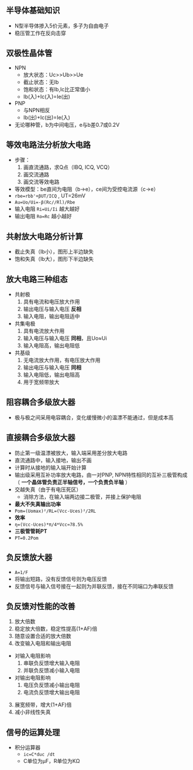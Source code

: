 ## 半导体基础知识
- N型半导体掺入5价元素，多子为自由电子
- 稳压管工作在反向击穿

## 双极性晶体管
- NPN
  - 放大状态：Uc>>Ub>>Ue
  - 截止状态：无Ib
  - 饱和状态：有Ib,Ic比正常值小
  - Ib(入)+Ic(入)=Ie(出)
- PNP
  - 与NPN相反
  - Ib(出)+Ic(出)=Ie(入)
- 无论哪种管，b为中间电压，e与b差0.7或0.2V

## 等效电路法分析放大电路
- 步骤：
  1. 画直流通路，求Q点（IBQ, ICQ, VCQ）
  2. 画交流通路
  3. 画交流等效电路
- 等效模型：be直间为电阻（b->e），ce间为受控电流源（c->e）
-  `rbe=rbb'+βUT/ICQ` , UT=26mV
-  `Au=Uo/Ui=-β(Rc//Rl)/Rbe` 
- 输入电阻 `Ri=Ui/Ii` 越大越好
- 输出电阻 `Ro=Rc` 越小越好

## 共射放大电路分析计算
- 截止失真（Ib小），图形上半边缺失
- 饱和失真（Ib大），图形下半边缺失

## 放大电路三种组态
- 共射极
  1. 具有电流和电压放大作用
  2. 输出电压与输入电压 **反相** 
  3. 输入电阻，输出电阻适中
- 共集电极
  1. 具有电流放大作用
  2. 输入电压与输入电压 **同相**，且Uo≈Ui
  3. 输入电阻高，输出电阻低
- 共基级
  1. 无电流放大作用，有电压放大作用
  2. 输出电压与输入电压 **同相** 
  3. 输入电阻低，输出电阻高
  4. 用于宽频带放大

## 阻容耦合多级放大器
- 极与极之间采用电容耦合，变化缓慢微小的温漂不能通过，但是成本高

## 直接耦合多级放大器
- 防止第一级温漂被放大，输入端采用差分放大电路
- 直流通路中，输入接地，输出不画
- 计算时从接地的输入端开始计算
- 输出级采用互补功率放大电路，由一对PNP, NPN特性相同的互补三极管构成（ **一个晶体管负责正半轴信号，一个负责负半轴** ）
- 交越失真（由于有电压死区）
  - 消除方法，在输入端两边接二极管，并接上保护电阻
-  **最大不失真输出功率** 
  -  `Pom=(Uomax)²/RL=(Vcc-Uces)²/2RL` 
-  **效率** 
  -  `η=(Vcc-Uces)*π/4*Vcc≈78.5%` 
-  **三极管管耗PT** 
  -  `PT=0.2Pom` 

## 负反馈放大器
-  `A=1/F` 
- 将输出短路，没有反馈信号则为电压反馈
- 反馈信号与输入信号接在一起则为并联反馈，接在不同端口为串联反馈

## 负反馈对性能的改善

1. 放大倍数
  1. 稳定放大倍数，稳定性提高(1+AF)倍
  2. 随意设置合适的放大倍数
2. 改变输入电阻和输出电阻
  - 对输入电阻影响
    1. 串联负反馈增大输入电阻
    2. 并联负反馈减小输入电阻
  - 对输出电阻影响
    1. 电压负反馈减小输出电阻
    2. 电流负反馈增大输出电阻
3. 展宽频带，增大(1+AF)倍
4. 减小非线性失真

## 信号的运算处理
- 积分运算器
  -  `ic=C*duc /dt` 
  - C单位为μF，R单位为KΩ
